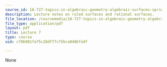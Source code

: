```yaml
---
course_id: 18-727-topics-in-algebraic-geometry-algebraic-surfaces-spring-2008
description: Lecture notes on ruled surfaces and rational surfaces.
file_location: /coursemedia/18-727-topics-in-algebraic-geometry-algebraic-surfaces-spring-2008/c70b901fa75c28df77cf5bca848bfa4f_lect7.pdf
file_type: application/pdf
layout: pdf
title: Lecture 7
type: course
uid: c70b901fa75c28df77cf5bca848bfa4f

---
```

None